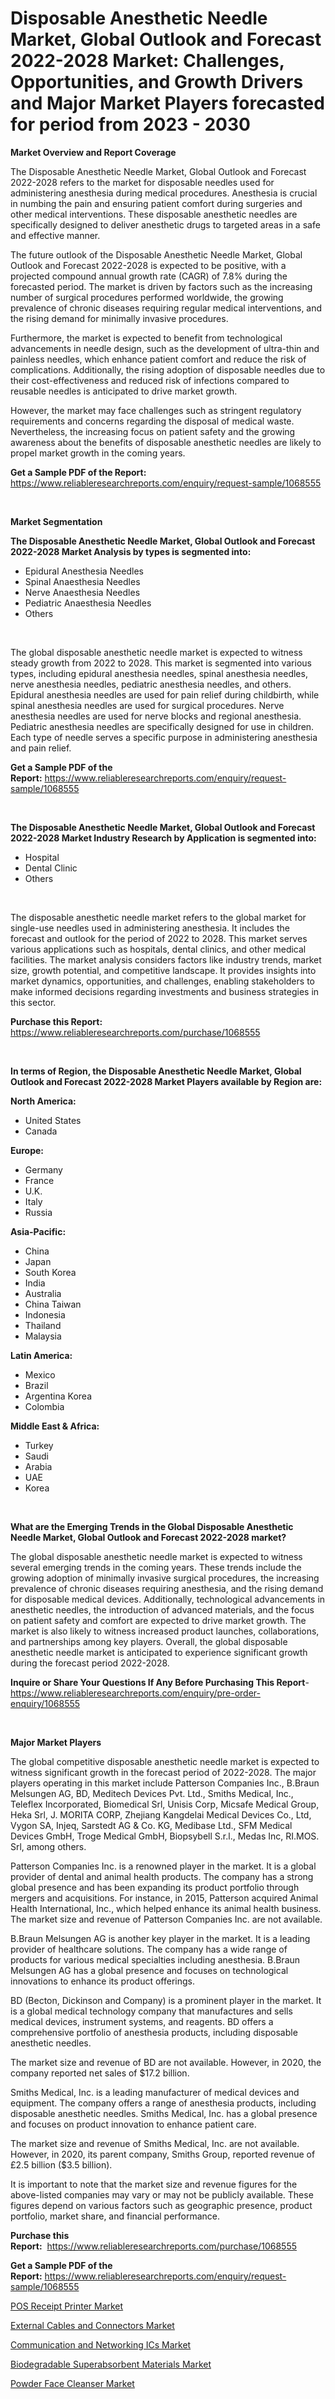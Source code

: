 <p><h1>Disposable Anesthetic Needle Market, Global Outlook and Forecast 2022-2028 Market: Challenges, Opportunities, and Growth Drivers and Major Market Players forecasted for period from 2023 - 2030</h1></p><p><strong>Market Overview and Report Coverage</strong></p>
<p><p>The Disposable Anesthetic Needle Market, Global Outlook and Forecast 2022-2028 refers to the market for disposable needles used for administering anesthesia during medical procedures. Anesthesia is crucial in numbing the pain and ensuring patient comfort during surgeries and other medical interventions. These disposable anesthetic needles are specifically designed to deliver anesthetic drugs to targeted areas in a safe and effective manner.</p><p>The future outlook of the Disposable Anesthetic Needle Market, Global Outlook and Forecast 2022-2028 is expected to be positive, with a projected compound annual growth rate (CAGR) of 7.8% during the forecasted period. The market is driven by factors such as the increasing number of surgical procedures performed worldwide, the growing prevalence of chronic diseases requiring regular medical interventions, and the rising demand for minimally invasive procedures.</p><p>Furthermore, the market is expected to benefit from technological advancements in needle design, such as the development of ultra-thin and painless needles, which enhance patient comfort and reduce the risk of complications. Additionally, the rising adoption of disposable needles due to their cost-effectiveness and reduced risk of infections compared to reusable needles is anticipated to drive market growth.</p><p>However, the market may face challenges such as stringent regulatory requirements and concerns regarding the disposal of medical waste. Nevertheless, the increasing focus on patient safety and the growing awareness about the benefits of disposable anesthetic needles are likely to propel market growth in the coming years.</p></p>
<p><strong>Get a Sample PDF of the Report:</strong> <a href="https://www.reliableresearchreports.com/enquiry/request-sample/1068555">https://www.reliableresearchreports.com/enquiry/request-sample/1068555</a></p>
<p>&nbsp;</p>
<p><strong>Market Segmentation</strong></p>
<p><strong>The Disposable Anesthetic Needle Market, Global Outlook and Forecast 2022-2028 Market Analysis by types is segmented into:</strong></p>
<p><ul><li>Epidural Anesthesia Needles</li><li>Spinal Anaesthesia Needles</li><li>Nerve Anaesthesia Needles</li><li>Pediatric Anaesthesia Needles</li><li>Others</li></ul></p>
<p>&nbsp;</p>
<p><p>The global disposable anesthetic needle market is expected to witness steady growth from 2022 to 2028. This market is segmented into various types, including epidural anesthesia needles, spinal anesthesia needles, nerve anesthesia needles, pediatric anesthesia needles, and others. Epidural anesthesia needles are used for pain relief during childbirth, while spinal anesthesia needles are used for surgical procedures. Nerve anesthesia needles are used for nerve blocks and regional anesthesia. Pediatric anesthesia needles are specifically designed for use in children. Each type of needle serves a specific purpose in administering anesthesia and pain relief.</p></p>
<p><strong>Get a Sample PDF of the Report:</strong>&nbsp;<a href="https://www.reliableresearchreports.com/enquiry/request-sample/1068555">https://www.reliableresearchreports.com/enquiry/request-sample/1068555</a></p>
<p>&nbsp;</p>
<p><strong>The Disposable Anesthetic Needle Market, Global Outlook and Forecast 2022-2028 Market Industry Research by Application is segmented into:</strong></p>
<p><ul><li>Hospital</li><li>Dental Clinic</li><li>Others</li></ul></p>
<p>&nbsp;</p>
<p><p>The disposable anesthetic needle market refers to the global market for single-use needles used in administering anesthesia. It includes the forecast and outlook for the period of 2022 to 2028. This market serves various applications such as hospitals, dental clinics, and other medical facilities. The market analysis considers factors like industry trends, market size, growth potential, and competitive landscape. It provides insights into market dynamics, opportunities, and challenges, enabling stakeholders to make informed decisions regarding investments and business strategies in this sector.</p></p>
<p><strong>Purchase this Report:</strong>&nbsp; <a href="https://www.reliableresearchreports.com/purchase/1068555">https://www.reliableresearchreports.com/purchase/1068555</a></p>
<p>&nbsp;</p>
<p><strong>In terms of Region, the Disposable Anesthetic Needle Market, Global Outlook and Forecast 2022-2028 Market Players available by Region are:</strong></p>
<p>
    <p> <strong> North America: </strong>
        <ul>
            <li>United States</li>
            <li>Canada</li>
        </ul>
        </p> 
    <p> <strong> Europe: </strong>
        <ul>
            <li>Germany</li>
            <li>France</li>
            <li>U.K.</li>
            <li>Italy</li>
            <li>Russia</li>
        </ul>
        </p> 
    <p> <strong> Asia-Pacific: </strong>
        <ul>
            <li>China</li>
            <li>Japan</li>
            <li>South Korea</li>
            <li>India</li>
            <li>Australia</li>
            <li>China Taiwan</li>
            <li>Indonesia</li>
            <li>Thailand</li>
            <li>Malaysia</li>
        </ul>
        </p> 
    <p> <strong> Latin America: </strong>
        <ul>
            <li>Mexico</li>
            <li>Brazil</li>
            <li>Argentina Korea</li>
            <li>Colombia</li>
        </ul>
        </p> 
    <p> <strong> Middle East & Africa: </strong>
        <ul>
            <li>Turkey</li>
            <li>Saudi</li>
            <li>Arabia</li>
            <li>UAE</li>
            <li>Korea</li>
        </ul>
    </p>
    </p>
<p>&nbsp;</p>
<p><strong>What are the Emerging Trends in the Global Disposable Anesthetic Needle Market, Global Outlook and Forecast 2022-2028 market?</strong></p>
<p><p>The global disposable anesthetic needle market is expected to witness several emerging trends in the coming years. These trends include the growing adoption of minimally invasive surgical procedures, the increasing prevalence of chronic diseases requiring anesthesia, and the rising demand for disposable medical devices. Additionally, technological advancements in anesthetic needles, the introduction of advanced materials, and the focus on patient safety and comfort are expected to drive market growth. The market is also likely to witness increased product launches, collaborations, and partnerships among key players. Overall, the global disposable anesthetic needle market is anticipated to experience significant growth during the forecast period 2022-2028.</p></p>
<p><strong>Inquire or Share Your Questions If Any Before Purchasing This Report</strong>- <a href="https://www.reliableresearchreports.com/enquiry/pre-order-enquiry/1068555">https://www.reliableresearchreports.com/enquiry/pre-order-enquiry/1068555</a></p>
<p>&nbsp;</p>
<p><strong>Major Market Players</strong></p>
<p><p>The global competitive disposable anesthetic needle market is expected to witness significant growth in the forecast period of 2022-2028. The major players operating in this market include Patterson Companies Inc., B.Braun Melsungen AG, BD, Meditech Devices Pvt. Ltd., Smiths Medical, Inc., Teleflex Incorporated, Biomedical Srl, Unisis Corp, Micsafe Medical Group, Heka Srl, J. MORITA CORP, Zhejiang Kangdelai Medical Devices Co., Ltd, Vygon SA, Injeq, Sarstedt AG & Co. KG, Medibase Ltd., SFM Medical Devices GmbH, Troge Medical GmbH, Biopsybell S.r.l., Medas Inc, RI.MOS. Srl, among others.</p><p>Patterson Companies Inc. is a renowned player in the market. It is a global provider of dental and animal health products. The company has a strong global presence and has been expanding its product portfolio through mergers and acquisitions. For instance, in 2015, Patterson acquired Animal Health International, Inc., which helped enhance its animal health business. The market size and revenue of Patterson Companies Inc. are not available.</p><p>B.Braun Melsungen AG is another key player in the market. It is a leading provider of healthcare solutions. The company has a wide range of products for various medical specialties including anesthesia. B.Braun Melsungen AG has a global presence and focuses on technological innovations to enhance its product offerings.</p><p>BD (Becton, Dickinson and Company) is a prominent player in the market. It is a global medical technology company that manufactures and sells medical devices, instrument systems, and reagents. BD offers a comprehensive portfolio of anesthesia products, including disposable anesthetic needles.</p><p>The market size and revenue of BD are not available. However, in 2020, the company reported net sales of $17.2 billion.</p><p>Smiths Medical, Inc. is a leading manufacturer of medical devices and equipment. The company offers a range of anesthesia products, including disposable anesthetic needles. Smiths Medical, Inc. has a global presence and focuses on product innovation to enhance patient care.</p><p>The market size and revenue of Smiths Medical, Inc. are not available. However, in 2020, its parent company, Smiths Group, reported revenue of £2.5 billion ($3.5 billion).</p><p>It is important to note that the market size and revenue figures for the above-listed companies may vary or may not be publicly available. These figures depend on various factors such as geographic presence, product portfolio, market share, and financial performance.</p></p>
<p><strong>Purchase this Report:</strong>&nbsp;&nbsp;<a href="https://www.reliableresearchreports.com/purchase/1068555">https://www.reliableresearchreports.com/purchase/1068555</a></p>
<p></p>
<p><strong>Get a Sample PDF of the Report:</strong>&nbsp;<a href="https://www.reliableresearchreports.com/enquiry/request-sample/1068555">https://www.reliableresearchreports.com/enquiry/request-sample/1068555</a></p>
<p><p><a href="https://www.linkedin.com/pulse/pos-receipt-printer-market-share-amp-new-trends-analysis-report-nadge/">POS Receipt Printer Market</a></p><p><a href="https://www.reportprime.com/external-cables-and-connectors-r3238">External Cables and Connectors Market</a></p><p><a href="https://www.reportprime.com/communication-and-networking-ics-r3237">Communication and Networking ICs Market</a></p><p><a href="https://medium.com/@lilakautzer2023/biodegradable-superabsorbent-materials-market-size-growth-forecast-2023-2030-b07c51d2455b">Biodegradable Superabsorbent Materials Market</a></p><p><a href="https://www.linkedin.com/pulse/powder-face-cleanser-market-insights-players-forecast-till-2030-kkwye/">Powder Face Cleanser Market</a></p></p>